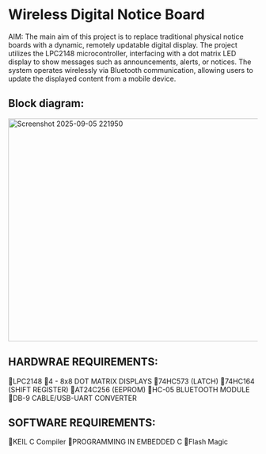 # Wireless Digital Notice Board
AIM: The main aim of this project is to replace traditional physical notice boards with a dynamic, remotely updatable digital display. The project utilizes the LPC2148 microcontroller, interfacing with a dot matrix LED display to show messages such as announcements, alerts, or notices. The system operates wirelessly via Bluetooth communication, allowing users to update the displayed content from a mobile device.

## Block diagram: 



<img width="724" height="450" alt="Screenshot 2025-09-05 221950" src="https://github.com/user-attachments/assets/c2dedc23-3bd8-40e0-8fa6-71cc32de1d06" />

## HARDWRAE REQUIREMENTS:
LPC2148
4 - 8x8 DOT MATRIX DISPLAYS
74HC573 (LATCH)
74HC164 (SHIFT REGISTER)
AT24C256 (EEPROM)
HC-05 BLUETOOTH MODULE
DB-9 CABLE/USB-UART CONVERTER


## SOFTWARE REQUIREMENTS:
KEIL C Compiler
PROGRAMMING IN EMBEDDED C
Flash Magic
